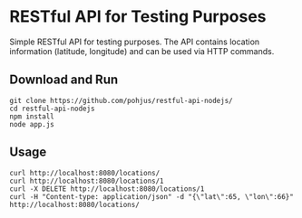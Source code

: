 # RESTful API for Testing Purposes

Simple RESTful API for testing purposes. The API contains location information (latitude, longitude) and can be used via HTTP commands.

## Download and Run

~~~~
git clone https://github.com/pohjus/restful-api-nodejs/
cd restful-api-nodejs
npm install
node app.js
~~~~

## Usage

~~~~
curl http://localhost:8080/locations/
curl http://localhost:8080/locations/1
curl -X DELETE http://localhost:8080/locations/1
curl -H "Content-type: application/json" -d "{\"lat\":65, \"lon\":66}" http://localhost:8080/locations/
~~~~

